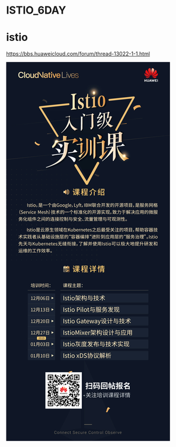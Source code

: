 # ISTIO_6DAY

# istio
https://bbs.huaweicloud.com/forum/thread-13022-1-1.html



![](https://raw.githubusercontent.com/latermonk/ISTIO_6DAY/master/PNG/istio.jpg)

